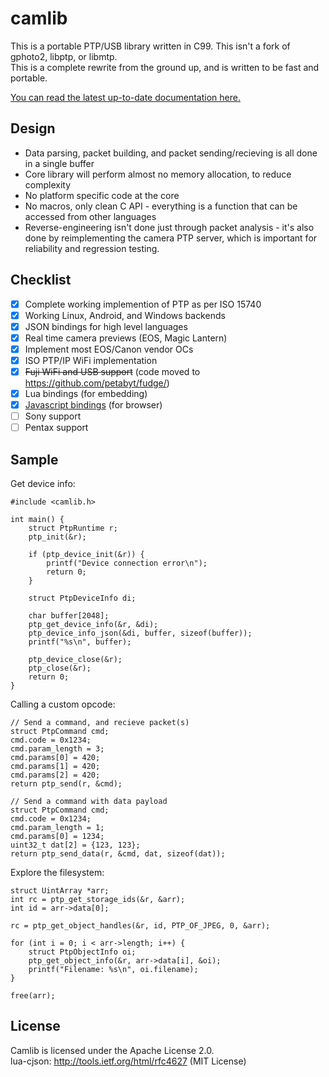 # camlib
This is a portable PTP/USB library written in C99. This isn't a fork of gphoto2, libptp, or libmtp.  
This is a complete rewrite from the ground up, and is written to be fast and portable.  

[You can read the latest up-to-date documentation here.](https://danielc.dev/camlib/)

## Design
- Data parsing, packet building, and packet sending/recieving is all done in a single buffer
- Core library will perform almost no memory allocation, to reduce complexity
- No platform specific code at the core
- No macros, only clean C API - everything is a function that can be accessed from other languages
- Reverse-engineering isn't done just through packet analysis - it's also done by reimplementing the camera PTP server,
which is important for reliability and regression testing.

## Checklist
- [x] Complete working implemention of PTP as per ISO 15740
- [x] Working Linux, Android, and Windows backends
- [x] JSON bindings for high level languages
- [x] Real time camera previews (EOS, Magic Lantern)
- [x] Implement most EOS/Canon vendor OCs
- [x] ISO PTP/IP WiFi implementation
- [x] ~~Fuji WiFi and USB support~~ (code moved to https://github.com/petabyt/fudge/)
- [x] Lua bindings (for embedding)
- [x] [Javascript bindings](git@github.com:clutchlink/camlibjs.git) (for browser)
- [ ] Sony support
- [ ] Pentax support

## Sample
Get device info:
```
#include <camlib.h>

int main() {
	struct PtpRuntime r;
	ptp_init(&r);

	if (ptp_device_init(&r)) {
		printf("Device connection error\n");
		return 0;
	}

	struct PtpDeviceInfo di;

	char buffer[2048];
	ptp_get_device_info(&r, &di);
	ptp_device_info_json(&di, buffer, sizeof(buffer));
	printf("%s\n", buffer);

	ptp_device_close(&r);
	ptp_close(&r);
	return 0;
}
```
Calling a custom opcode:
```
// Send a command, and recieve packet(s)
struct PtpCommand cmd;
cmd.code = 0x1234;
cmd.param_length = 3;
cmd.params[0] = 420;
cmd.params[1] = 420;
cmd.params[2] = 420;
return ptp_send(r, &cmd);

// Send a command with data payload
struct PtpCommand cmd;
cmd.code = 0x1234;
cmd.param_length = 1;
cmd.params[0] = 1234;
uint32_t dat[2] = {123, 123};
return ptp_send_data(r, &cmd, dat, sizeof(dat));
```
Explore the filesystem:
```
struct UintArray *arr;
int rc = ptp_get_storage_ids(&r, &arr);
int id = arr->data[0];

rc = ptp_get_object_handles(&r, id, PTP_OF_JPEG, 0, &arr);

for (int i = 0; i < arr->length; i++) {
	struct PtpObjectInfo oi;
	ptp_get_object_info(&r, arr->data[i], &oi);
	printf("Filename: %s\n", oi.filename);
}

free(arr);
```

## License
Camlib is licensed under the Apache License 2.0.  
lua-cjson: http://tools.ietf.org/html/rfc4627 (MIT License)  
